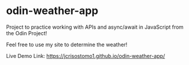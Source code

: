 # odin-weather-app

Project to practice working with APIs and async/await in JavaScript from the Odin Project!

Feel free to use my site to determine the weather!

Live Demo Link: https://jcrisostomo1.github.io/odin-weather-app/